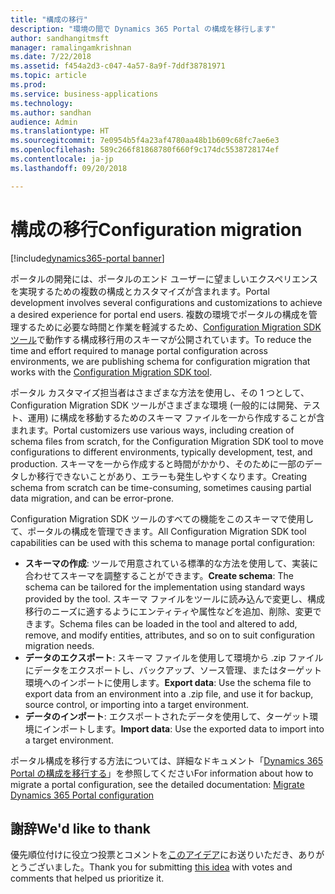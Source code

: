 ```yaml
---
title: "構成の移行"
description: "環境の間で Dynamics 365 Portal の構成を移行します"
author: sandhangitmsft
manager: ramalingamkrishnan
ms.date: 7/22/2018
ms.assetid: f454a2d3-c047-4a57-8a9f-7ddf38781971
ms.topic: article
ms.prod: 
ms.service: business-applications
ms.technology: 
ms.author: sandhan
audience: Admin
ms.translationtype: HT
ms.sourcegitcommit: 7e0954b5f4a23af4780aa48b1b609c68fc7ae6e3
ms.openlocfilehash: 589c266f81868780f660f9c174dc5538728174ef
ms.contentlocale: ja-jp
ms.lasthandoff: 09/20/2018

---
```

# <a name="configuration-migration"></a><span data-ttu-id="bfe15-103">構成の移行</span><span class="sxs-lookup"><span data-stu-id="bfe15-103">Configuration migration</span></span>

[!include[dynamics365-portal banner](../../includes/dynamics365-portal.md)]

<span data-ttu-id="bfe15-104">ポータルの開発には、ポータルのエンド ユーザーに望ましいエクスペリエンスを実現するための複数の構成とカスタマイズが含まれます。</span><span class="sxs-lookup"><span data-stu-id="bfe15-104">Portal development involves several configurations and customizations to achieve a desired experience for portal end users.</span></span> <span data-ttu-id="bfe15-105">複数の環境でポータルの構成を管理するために必要な時間と作業を軽減するため、[Configuration Migration SDK ツール](https://technet.microsoft.com/library/dn647421.aspx)で動作する構成移行用のスキーマが公開されています。</span><span class="sxs-lookup"><span data-stu-id="bfe15-105">To reduce the time and effort required to manage portal configuration across environments, we are publishing schema for configuration migration that works with the [Configuration Migration SDK tool](https://technet.microsoft.com/library/dn647421.aspx).</span></span>

<span data-ttu-id="bfe15-106">ポータル カスタマイズ担当者はさまざまな方法を使用し、その 1 つとして、Configuration Migration SDK ツールがさまざまな環境 (一般的には開発、テスト、運用) に構成を移動するためのスキーマ ファイルを一から作成することが含まれます。</span><span class="sxs-lookup"><span data-stu-id="bfe15-106">Portal customizers use various ways, including creation of schema files from scratch, for the Configuration Migration SDK tool to move configurations to different environments, typically development, test, and production.</span></span> <span data-ttu-id="bfe15-107">スキーマを一から作成すると時間がかかり、そのために一部のデータしか移行できないことがあり、エラーも発生しやすくなります。</span><span class="sxs-lookup"><span data-stu-id="bfe15-107">Creating schema from scratch can be time-consuming, sometimes causing partial data migration, and can be error-prone.</span></span>

<span data-ttu-id="bfe15-108">Configuration Migration SDK ツールのすべての機能をこのスキーマで使用して、ポータルの構成を管理できます。</span><span class="sxs-lookup"><span data-stu-id="bfe15-108">All Configuration Migration SDK tool capabilities can be used with this schema to manage portal configuration:</span></span>

 - <span data-ttu-id="bfe15-109">**スキーマの作成**: ツールで用意されている標準的な方法を使用して、実装に合わせてスキーマを調整することができます。</span><span class="sxs-lookup"><span data-stu-id="bfe15-109">**Create schema**: The schema can be tailored for the implementation using standard ways provided by the tool.</span></span> <span data-ttu-id="bfe15-110">スキーマ ファイルをツールに読み込んで変更し、構成移行のニーズに適するようにエンティティや属性などを追加、削除、変更できます。</span><span class="sxs-lookup"><span data-stu-id="bfe15-110">Schema files can be loaded in the tool and altered to add, remove, and modify entities, attributes, and so on to suit configuration migration needs.</span></span>
 - <span data-ttu-id="bfe15-111">**データのエクスポート**: スキーマ ファイルを使用して環境から .zip ファイルにデータをエクスポートし、バックアップ、ソース管理、またはターゲット環境へのインポートに使用します。</span><span class="sxs-lookup"><span data-stu-id="bfe15-111">**Export data**: Use the schema file to export data from an environment into a .zip file, and use it for backup, source control, or importing into a target environment.</span></span>
 - <span data-ttu-id="bfe15-112">**データのインポート**: エクスポートされたデータを使用して、ターゲット環境にインポートします。</span><span class="sxs-lookup"><span data-stu-id="bfe15-112">**Import data**: Use the exported data to import into a target environment.</span></span>

<span data-ttu-id="bfe15-113">ポータル構成を移行する方法については、詳細なドキュメント「[Dynamics 365 Portal の構成を移行する](https://docs.microsoft.com/en-us/dynamics365/customer-engagement/portals/migrate-portal-configuration)」を参照してください</span><span class="sxs-lookup"><span data-stu-id="bfe15-113">For information about how to migrate a portal configuration, see the detailed documentation: [Migrate Dynamics 365 Portal configuration](https://docs.microsoft.com/en-us/dynamics365/customer-engagement/portals/migrate-portal-configuration)</span></span>

<!--
### Who uses this feature
This feature is intended for administrators and customizers who need to migrate their portal configuration between environments.
## Status
### Development status
Generally available
#### Target timeframe
October 2018
### Availability
Cloud
### Regional availability
Global
-->

## <a name="wed-like-to-thank"></a><span data-ttu-id="bfe15-114">謝辞</span><span class="sxs-lookup"><span data-stu-id="bfe15-114">We'd like to thank</span></span>

<span data-ttu-id="bfe15-115">優先順位付けに役立つ投票とコメントを[このアイデア](https://experience.dynamics.com/ideas/idea/?ideaid=b75ece29-1481-e611-80c1-00155d460f3c)にお送りいただき、ありがとうございました。</span><span class="sxs-lookup"><span data-stu-id="bfe15-115">Thank you for submitting [this idea](https://experience.dynamics.com/ideas/idea/?ideaid=b75ece29-1481-e611-80c1-00155d460f3c) with votes and comments that helped us prioritize it.</span></span>


